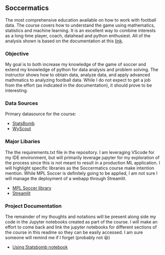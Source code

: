 ## Soccermatics
The most comprehensive education available on how to work with football data. The course covers how to understand the game using mathematics, statistics and machine learning.  It is an excellent way to combine interests as a long time player, coach, datahead and python enthusiest.  All of the analysis shown is based on the documentation at this [link](https://soccermatics.readthedocs.io/en/latest/index.html).

### Objective
My goal is to both increase my knowledge of the game of soccer and extend my knowledge of python for data analysis and problem solving.  The instructor shows how to obtain data, analyze data, and apply advanced mathmatics to analyzing football data.  While I do not expect to get a job from the effort (as indicated in the documentation), it should prove to be interesting.

### Data Sources
Primary datasource for the course:
- [StatsBomb](https://github.com/statsbomb/statsbombpy)
- [WyScout](https://figshare.com/collections/Soccer_match_event_dataset/4415000/2)

### Major Libaries
The the requirements.txt file in the repository.  I am leveraging VScode for my IDE environment, but will primarily leverage jupyter for my exploration of the process since this is not meant to result in a production ML application.  I will highlight specific libraries as the Soccermatics course make intention mention.  While MPL Soccer is definitely going to be applied, I am not sure I will manage the deployment of a webapp through Streamlit.
- [MPL Soccer library](https://mplsoccer.readthedocs.io/en/latest/installation.html)
- [Streamlit](https://docs.streamlit.io/)

### Project Documentation
The remainder of my thoughts and notations will be present along side my code in the Jupyter notebooks created as part of the course.  I will make an effort to come back and link the jupyter notebooks for different sections of the course in this readme so they can be easily accessed. I am sure someone will remind me if I forget (probably not :smiley:)
- [Using Statsbomb notebook](https://github.com/khoffLSU/footy_analytics/blob/master/Using%20Statsbomb.ipynb)